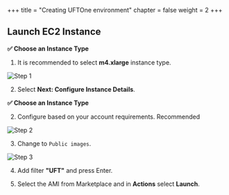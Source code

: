 +++
title = "Creating UFTOne environment"
chapter = false
weight = 2
+++

## Launch EC2 Instance

**:white_check_mark: Choose an Instance Type**

1. It is recommended to select **m4.xlarge** instance type.

![Step 1](/images/20_Initiate_UFTOne_Instance/choose_instance.png)

2. Select **Next: Configure Instance Details**.

**:white_check_mark: Choose an Instance Type**

2. Configure based on your account requirements. Recommended 

![Step 2](/images/20_Initiate_UFTOne_Instance/Ec2_AMI.png)

3. Change to `Public images`.

![Step 3](/images/20_Initiate_UFTOne_Instance/ami_public.png)

4. Add filter **"UFT"** and press Enter. 

5. Select the AMI from Marketplace and in **Actions** select **Launch**.
